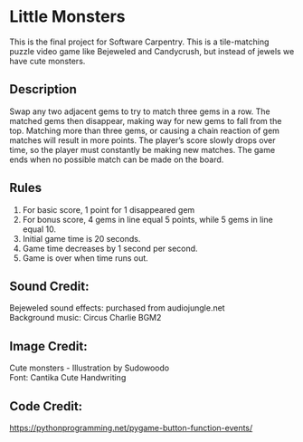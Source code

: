 # Little Monsters

This is the final project for Software Carpentry. This is a tile-matching puzzle video game like Bejeweled and Candycrush, but instead of jewels we have cute monsters.  

## Description 

Swap any two adjacent gems to try to match three gems in a row. The matched gems then disappear, making way for new gems to fall from the top. Matching more than three gems, or causing a chain reaction of gem matches will result in more points. The player’s score slowly drops over time, so the player must constantly be making new matches. The game ends when no possible match can be made on the board.

## Rules

1) For basic score, 1 point for 1 disappeared gem
2) For bonus score, 4 gems in line equal 5 points, while 5 gems in line equal 10.
3) Initial game time is 20 seconds.
4) Game time decreases by 1 second per second.
5) Game is over when time runs out.

## Sound Credit:
Bejeweled sound effects: purchased from audiojungle.net  
Background music: Circus Charlie BGM2 

## Image Credit:
Cute monsters - Illustration by Sudowoodo  
Font: Cantika Cute Handwriting

## Code Credit:  
https://pythonprogramming.net/pygame-button-function-events/

